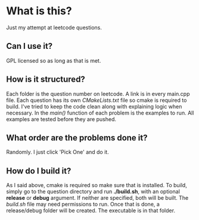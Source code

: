 # What is this?

Just my attempt at leetcode questions.

## Can I use it?

GPL licensed so as long as that is met.

## How is it structured?

Each folder is the question number on leetcode. A link is in every main.cpp file.
Each question has its own *CMakeLists.txt* file so cmake is required to build.
I've tried to keep the code clean along with explaining logic when necessary.
In the *main()* function of each problem is the examples to run. All examples are tested before they are pushed.

## What order are the problems done it?
Randomly. I just click 'Pick One' and do it.

## How do I build it?
As I said above, cmake is required so make sure that is installed.
To build, simply go to the question directory and run **./build.sh**, with an optional **release** or **debug** argument.
If neither are specified, both will be built.
The *build.sh* file may need permissions to run.
Once that is done, a release/debug folder will be created. The executable is in that folder.